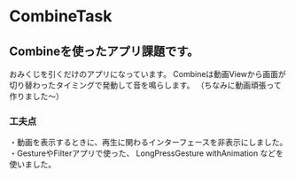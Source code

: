 # CombineTask

## Combineを使ったアプリ課題です。

おみくじを引くだけのアプリになっています。
Combineは動画Viewから画面が切り替わったタイミングで発動して音を鳴らします。
（ちなみに動画頑張って作りました〜）

### 工夫点
・動画を表示するときに、再生に関わるインターフェースを非表示にしました。
・GestureやFilterアプリで使った、
  LongPressGesture
  withAnimation
などを使いました。
